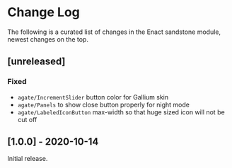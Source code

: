 # Change Log

The following is a curated list of changes in the Enact sandstone module, newest changes on the top.

## [unreleased]
 
### Fixed
- `agate/IncrementSlider` button color for Gallium skin
- `agate/Panels` to show close button properly for night mode
- `agate/LabeledIconButton` max-width so that huge sized icon will not be cut off

## [1.0.0] - 2020-10-14

Initial release.
